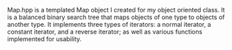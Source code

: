 Map.hpp is a templated Map object I created for my object oriented class.  It is a balanced binary search tree that maps objects of one type to objects of another type.
It implements three types of iterators: a normal iterator, a constant iterator, and a reverse iterator; as well as various functions implemented for usability.
